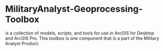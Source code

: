 # MilitaryAnalyst-Geoprocessing-Toolbox
is a collection of models, scripts, and tools for use in ArcGIS for Desktop and ArcGIS Pro. This toolbox is one component that is a part of the Military Analyst Product. 
